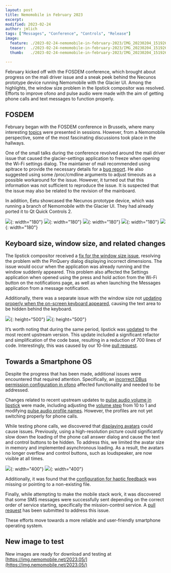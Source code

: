 ```yaml
---
layout: post
title: Nemomobile in February 2023
excerpt: 
modified: 2023-02-24
author: jmlich
tags: ["Messages", "Conference", "Controls", "Release"]
image:
  feature: ./2023-02-24-nemomobile-in-february-2023/IMG_20230204_151926.jpg
  teaser:  ./2023-02-24-nemomobile-in-february-2023/IMG_20230204_151926.jpg
  thumb:   ./2023-02-24-nemomobile-in-february-2023/IMG_20230204_151926.jpg

---
```


February kicked off with the FOSDEM conference, which brought about progress on the mali driver issue and a sneak peek behind the Necunos prototype device running Nemomobile with the Glacier UI. Among the highlights, the window size problem in the lipstick compositor was resolved. Efforts to improve ofono and pulse audio were made with the aim of getting phone calls and text messages to function properly.

## FOSDEM

February began with the FOSDEM conference in Brussels, where many interesting [topics](https://blog.mlich.cz/2023/02/fosdem-experience/) were presented in sessions. However, from a Nemomobile perspective, some of the most fascinating discussions took place in the hallways.

One of the small talks during the conference revolved around the mali driver issue that caused the glacier-settings application to freeze when opening the Wi-Fi settings dialog. The maintainer of mali recommended using apitrace to provide the necessary details for a [bug report](https://gitlab.freedesktop.org/mesa/mesa/-/issues/8262). He also suggested using some /proc/cmdline arguments to adjust timeouts as a possible workaround for the issue. However, it turned out that this information was not sufficient to reproduce the issue. It is suspected that the issue may also be related to the revision of the mainboard.

In addition, Eetu showcased the Necunos prototype device, which was running a branch of Nemomobile with the Glacier UI. They had already ported it to Qt Quick Controls 2.

![](/images/2023-02-24-nemomobile-in-february-2023/IMG_20230204_163848.jpg){: width="180"}
![](/images/2023-02-24-nemomobile-in-february-2023/IMG_20230204_164123.jpg){: width="180"}
![](/images/2023-02-24-nemomobile-in-february-2023/IMG_20230204_164136.jpg){: width="180"}
![](/images/2023-02-24-nemomobile-in-february-2023/IMG_20230204_164148.jpg){: width="180"}
![](/images/2023-02-24-nemomobile-in-february-2023/IMG_20230204_164220.jpg){: width="180"}


## Keyboard size, window size, and related changes

The lipstick compositor received a [fix for the window size issue](https://github.com/nemomobile-ux/glacier-home/commit/d5147732446393e707787dbef3c4273bbb10d0bb), resolving
the problem with the PinQuery dialog displaying incorrect dimensions. The issue would occur when the application was already running and the window suddenly appeared. This
problem also affected the Settings application when opened using the press and hold action from the Wi-Fi button on the notifications page, as well as when launching the Messages application from a message notification.

Additionally, there was a separate issue with the window size not [updating properly when the on-screen keyboard appeared](https://github.com/nemomobile-ux/qtquickcontrols-nemo/commit/f3755c764fbde910fb742e46e36f55b0c908a346),
causing the text area to be hidden behind the keyboard.

![](/images/2023-02-24-nemomobile-in-february-2023/photo1676896580.jpeg){: height="500"}
![](/images/2023-02-24-nemomobile-in-february-2023/image20230224_151246944.jpg){: height="500"}



It’s worth noting that during the same period, lipstick was [updated](https://github.com/nemomobile-ux/lipstick/commit/97de1f3e56ce59949d38b6f84d617063fde884f6) to
the most recent upstream version. This update included a significant refactor and simplification of the code base, resulting in a reduction of 700 lines of code.
Interestingly, this was caused by our 10-line [pull request](https://github.com/sailfishos/lipstick/pull/39).

## Towards a Smartphone OS

Despite the progress that has been made, additional issues were encountered that required attention. Specifically,
an [incorrect DBus permission configuration in ofono](https://github.com/nemomobile-ux/nemo-packaging/commit/200ffb7ccd149cc5aaf6014d27892b6bc33724b5) affected functionality and needed to be addressed.

Changes related to recent upstream updates to [pulse audio volume in lipstick](https://github.com/nemomobile-ux/lipstick/commit/67bbffb49fa4c02982a4c831da5c271d7faa948a) were
made, including adjusting the [volume step](https://github.com/nemomobile-ux/glacier-home/commit/7d303131b643b7266a4241e1197b4acbcf2ce47f) from 10 to 1 and modifying
[pulse audio profile names](https://github.com/neochapay/nemo-device-dont_be_evil/commit/910e4869ffe26cef54083f5a8408e188f2811b0d). However, the profiles are not yet switching properly for phone calls.

While testing phone calls, we discovered that [displaying avatars](https://github.com/nemomobile-ux/glacier-dialer/pull/64) could cause issues. Previously, using a high-resolution picture could significantly slow down the loading of the phone call answer dialog and cause the text and control buttons to be hidden. To address this, we limited the avatar size in memory and implemented asynchronous loading. As a result, the avatars no longer overflow and control buttons, such as loudspeaker, are now visible at all times.

![](/images/2023-02-24-nemomobile-in-february-2023/219876557-d8ed4205-97c3-494a-a5e0-d14664dda68f.jpg){: width="400"}
![](/images/2023-02-24-nemomobile-in-february-2023/219876560-d4c4f0fc-eb04-4b61-b80a-9dff053f11d3.jpg){: width="400"}

Additionally, it was found that the [configuration for haptic feedback](https://github.com/neochapay/nemo-device-dont_be_evil/commit/d561948392cf1d310ec25d25cbd2fc0eb75818a5) was missing or pointing to a non-existing file.

Finally, while attempting to make the mobile stack work, it was discovered that some SMS messages were successfully sent depending on the correct order of service starting, specifically the mission-control service. A [pull request](https://github.com/nemomobile-ux/glacier-wayland-session/pull/5) has been submitted to address this issue.

These efforts move towards a more reliable and user-friendly smartphone operating system.

## New image to test

New images are ready for download and testing at [https://img.nemomobile.net/2023.05/](https://img.nemomobile.net/2023.05/) 
